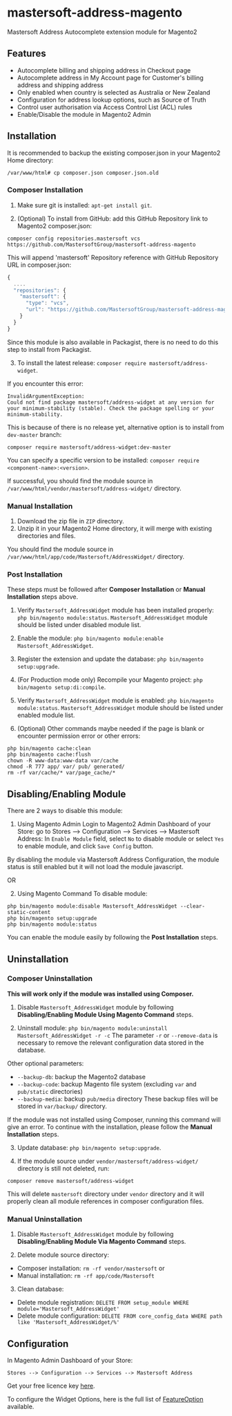 
# mastersoft-address-magento
Mastersoft Address Autocomplete extension module for Magento2

## Features
- Autocomplete billing and shipping address in Checkout page
- Autocomplete address in My Account page for Customer's billing address and shipping address
- Only enabled when country is selected as Australia or New Zealand
- Configuration for address lookup options, such as Source of Truth
- Control user authorisation via Access Control List (ACL) rules
- Enable/Disable the module in Magento2 Admin

## Installation
It is recommended to backup the existing composer.json in your Magento2 Home directory:
```
/var/www/html# cp composer.json composer.json.old
```

### Composer Installation
1. Make sure git is installed: `apt-get install git`.

2. (Optional) To install from GitHub: add this GitHub Repository link to Magento2 composer.json:
  ```
  composer config repositories.mastersoft vcs https://github.com/MastersoftGroup/mastersoft-address-magento
  ```

  This will append 'mastersoft' Repository reference with GitHub Repository URL in composer.json:
  ```javascript
  {
    ....
    "repositories": {
      "mastersoft": {
        "type": "vcs",
        "url": "https://github.com/MastersoftGroup/mastersoft-address-magento"
      }
    }
  }
  ```
  Since this module is also available in Packagist, there is no need to do this step to install from Packagist.

3. To install the latest release: `composer require mastersoft/address-widget`.

  If you encounter this error:
  ```
  InvalidArgumentException: 
  Could not find package mastersoft/address-widget at any version for your minimum-stability (stable). Check the package spelling or your minimum-stability.
  ```
  This is because of there is no release yet, alternative option is to install from `dev-master` branch: 
  ```
  composer require mastersoft/address-widget:dev-master
  ```

  You can specify a specific version to be installed: `composer require <component-name>:<version>`.

If successful, you should find the module source in `/var/www/html/vendor/mastersoft/address-widget/` directory.

### Manual Installation
  1. Download the zip file in `ZIP` directory.
  2. Unzip it in your Magento2 Home directory, it will merge with existing directories and files.

You should find the module source in `/var/www/html/app/code/Mastersoft/AddressWidget/` directory.

### Post Installation
These steps must be followed after **Composer Installation** or **Manual Installation** steps above.

1. Verify `Mastersoft_AddressWidget` module has been installed properly: `php bin/magento module:status`.
  `Mastersoft_AddressWidget` module should be listed under disabled module list.

2. Enable the module: `php bin/magento module:enable Mastersoft_AddressWidget`.

3. Register the extension and update the database: `php bin/magento setup:upgrade`.

4. (For Production mode only) Recompile your Magento project: `php bin/magento setup:di:compile`.

5. Verify `Mastersoft_AddressWidget` module is enabled: `php bin/magento module:status`.
  `Mastersoft_AddressWidget` module should be listed under enabled module list.

6. (Optional) Other commands maybe needed if the page is blank or encounter permission error or other errors:
  ```
  php bin/magento cache:clean
  php bin/magento cache:flush
  chown -R www-data:www-data var/cache
  chmod -R 777 app/ var/ pub/ generated/ 
  rm -rf var/cache/* var/page_cache/*
  ```

## Disabling/Enabling Module
There are 2 ways to disable this module:
1. Using Magento Admin
  Login to Magento2 Admin Dashboard of your Store: go to Stores --> Configuration --> Services --> Mastersoft Address: 
  In `Enable Module` field, select `No` to disable module or select `Yes` to enable module, and click `Save Config` button.

  By disabling the module via Mastersoft Address Configuration, the module status is still enabled but it will not load the module javascript. 

OR

2. Using Magento Command
  To disable module: 
  ```
  php bin/magento module:disable Mastersoft_AddressWidget --clear-static-content
  php bin/magento setup:upgrade
  php bin/magento module:status
  ```

  You can enable the module easily by following the **Post Installation** steps.

## Uninstallation

### Composer Uninstallation
**This will work only if the module was installed using Composer.**

1. Disable `Mastersoft_AddressWidget` module by following **Disabling/Enabling Module Using Magento Command** steps.

2. Uninstall module: `php bin/magento module:uninstall Mastersoft_AddressWidget -r -c`
  The parameter `-r` or `--remove-data` is necessary to remove the relevant configuration data stored in the database.

  Other optional parameters:
  - `--backup-db`: backup the Magento2 database
  - `--backup-code`: backup Magento file system (excluding `var` and `pub/static` directories)
  - `--backup-media`: backup `pub/media` directory
  These backup files will be stored in `var/backup/` directory.

  If the module was not installed using Composer, running this command will give an error. To continue with the installation, please follow the **Manual Installation** steps.

3. Update database: `php bin/magento setup:upgrade`.

4. If the module source under `vendor/mastersoft/address-widget/` directory is still not deleted, run: 
  ```
  composer remove mastersoft/address-widget
  ```
  This will delete `mastersoft` directory under `vendor` directory and it will properly clean all module references in composer configuration files.

### Manual Uninstallation
1. Disable `Mastersoft_AddressWidget` module by following **Disabling/Enabling Module Via Magento Command** steps.

2. Delete module source directory: 
  - Composer installation: `rm -rf vendor/mastersoft` or 
  - Manual installation: `rm -rf app/code/Mastersoft`

3. Clean database:
  - Delete module registration: `DELETE FROM setup_module WHERE module='Mastersoft_AddressWidget'`
  - Delete module configuration: `DELETE FROM core_config_data WHERE path like 'Mastersoft_AddressWidget/%'`
  
## Configuration
In Magento Admin Dashboard of your Store: 
```
Stores --> Configuration --> Services --> Mastersoft Address
```

Get your free licence key [here](https://hosted.mastersoftgroup.com/console/#/).

To configure the Widget Options, here is the full list of [FeatureOption](http://developer.mastersoftgroup.com/harmony/api/object/address.html#FeatureOption) available.




